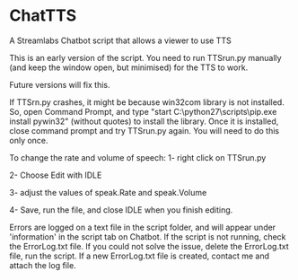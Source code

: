 # ChatTTS
A Streamlabs Chatbot script that allows a viewer to use TTS

This is an early version of the script. You need to run TTSrun.py manually (and keep the window open, but minimised) for the TTS to work.

Future versions will fix this.

If TTSrn.py crashes, it might be because win32com library is not installed. So, open Command Prompt, and type "start C:\python27\scripts\pip.exe install pywin32" (without quotes) to install the library. Once it is installed, close command prompt and try TTSrun.py again. You will need to do this only once.

To change the rate and volume of speech: 
1- right click on TTSrun.py

2- Choose Edit with IDLE

3- adjust the values of speak.Rate and speak.Volume

4- Save, run the file, and close IDLE when you finish editing.


Errors are logged on a text file in the script folder, and will appear under 'information' in the script tab on Chatbot. If the script is not running, check the ErrorLog.txt file. If you could not solve the issue, delete the ErrorLog.txt file, run the script. If a new ErrorLog.txt file is created, contact me and attach the log file. 
